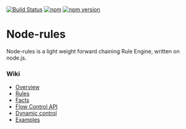 [![Build Status](https://api.travis-ci.org/mithunsatheesh/node-rules.svg?branch=main)](https://travis-ci.org/mithunsatheesh/node-rules)
[![npm](https://img.shields.io/npm/l/express.svg?style=flat-square)]()
[![npm version](https://badge.fury.io/js/node-rules.svg)](http://badge.fury.io/js/node-rules)


Node-rules
=====
Node-rules is a light weight forward chaining Rule Engine, written on node.js.


### Wiki
* [Overview](https://github.com/mithunsatheesh/node-rules/wiki/Overview)
* [Rules](https://github.com/mithunsatheesh/node-rules/wiki/Rules)
* [Facts](https://github.com/mithunsatheesh/node-rules/wiki/Facts)
* [Flow Control API](https://github.com/mithunsatheesh/node-rules/wiki/Flow-Control-API)
* [Dynamic control](https://github.com/mithunsatheesh/node-rules/wiki/Dynamic-Control)
* [Examples](https://github.com/mithunsatheesh/node-rules/wiki/Examples)
